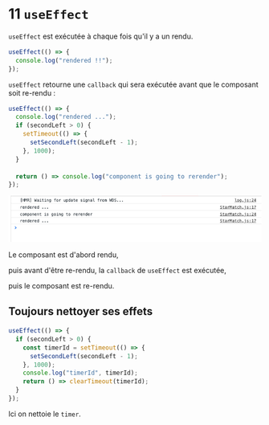 # 11 `useEffect`

`useEffect` est exécutée à chaque fois qu'il y a un rendu.

```jsx
useEffect(() => {
  console.log("rendered !!");
});
```

`useEffect` retourne une `callback` qui sera exécutée avant que le composant soit re-rendu :

```jsx
useEffect(() => {
  console.log("rendered ...");
  if (secondLeft > 0) {
    setTimeout(() => {
      setSecondLeft(secondLeft - 1);
    }, 1000);
  }

  return () => console.log("component is going to rerender");
});
```

<img src="assets/Screenshot2020-09-01at17.10.02.png" alt="Screenshot 2020-09-01 at 17.10.02"  />

Le composant est d'abord rendu,

puis avant d'être re-rendu, la `callback` de `useEffect` est exécutée,

puis le composant est re-rendu.

## Toujours nettoyer ses effets

```jsx
useEffect(() => {
  if (secondLeft > 0) {
    const timerId = setTimeout(() => {
      setSecondLeft(secondLeft - 1);
    }, 1000);
    console.log("timerId", timerId);
    return () => clearTimeout(timerId);
  }
});
```

Ici on nettoie le `timer`.
